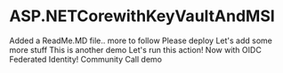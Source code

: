 # ASP.NETCorewithKeyVaultAndMSI

Added a ReadMe.MD file.. more to follow
Please deploy
Let's add some more stuff
This is another demo
Let's run this action!
Now with OIDC Federated Identity!
Community Call demo
